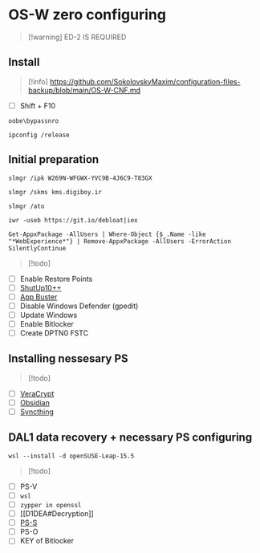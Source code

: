 # OS-W zero configuring

>[!warning] ED-2 IS REQUIRED

## Install


> [!info] https://github.com/SokolovskyMaxim/configuration-files-backup/blob/main/OS-W-CNF.md

- [ ]  Shift + F10

```
oobe\bypassnro
```

```
ipconfig /release
```

## Initial preparation

```
slmgr /ipk W269N-WFGWX-YVC9B-4J6C9-T83GX
```

```
slmgr /skms kms.digiboy.ir
```

```
slmgr /ato
```

```
iwr -useb https://git.io/debloat|iex
```

```
Get-AppxPackage -AllUsers | Where-Object {$_.Name -like "*WebExperience*"} | Remove-AppxPackage -AllUsers -ErrorAction SilentlyContinue
```

> [!todo]

- [ ] Enable Restore Points
- [ ] [ShutUp10++](https://www.oo-software.com/en/shutup10)
- [ ] [App Buster](https://www.oo-software.com/en/ooappbuster)
- [ ] Disable Windows Defender (gpedit)
- [ ] Update Windows
- [ ] Enable Bitlocker
- [ ] Create DPTN0 FSTC

## Installing nessesary PS

> [!todo]

- [ ] [VeraCrypt](https://veracrypt.eu/en/Downloads.html)
- [ ] [Obsidian](https://obsidian.md/download)
- [ ] [Syncthing](https://github.com/syncthing/syncthing/releases/latest)

## DAL1 data recovery + necessary PS configuring

```
wsl --install -d openSUSE-Leap-15.5
```

>[!todo]

- [ ] PS-V
- [ ] `wsl`
- [ ] `zypper in openssl`
- [ ] [[D1DEA#Decryption]]
- [ ] [PS-S](https://docs.syncthing.net/users/autostart.html#windows)
- [ ] PS-O
- [ ] KEY of Bitlocker
